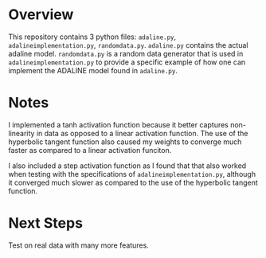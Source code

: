 # Overview

This repository contains 3 python files: `adaline.py`, `adalineimplementation.py`, `randomdata.py`. `adaline.py` contains the actual adaline model. `randomdata.py` is a random data generator that is used in `adalineimplementation.py` to provide a specific example of how one can implement the ADALINE model found in `adaline.py`. 

# Notes

I implemented a tanh activation function because it better captures non-linearity in data as opposed to a linear activation function. The use of the hyperbolic tangent function also caused my weights to converge much faster as compared to a linear activation funciton. 

I also included a step activation function as I found that that also worked when testing with the specifications of `adalineimplementation.py`, although it converged much slower as compared to the use of the hyperbolic tangent function. 

# Next Steps

Test on real data with many more features.
